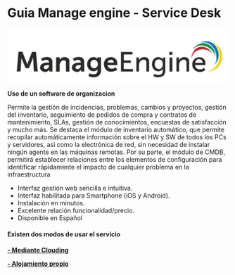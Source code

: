 # Guia Manage engine - Service Desk
 
 ![Ejemplo](img/intro.jpg)
 
 
 **Uso de un software de organizacion**

Permite la gestión de incidencias, problemas, cambios y proyectos, gestión del inventario, seguimiento de pedidos de compra y
contratos de mantenimiento, SLAs, gestión de conocimientos, encuestas de satisfacción y mucho más. Se destaca el módulo de
inventario automático, que permite recopilar automáticamente información sobre el HW y SW de todos los PCs y servidores, así
como la electrónica de red, sin necesidad de instalar ningún agente en las máquinas remotas. Por su parte, el módulo de
CMDB, permitirá establecer relaciones entre los elementos de configuración para identificar rápidamente el impacto de
cualquier problema en la infraestructura

- Interfaz gestión web sencilla e intuitiva.
- Interfaz habilitada para Smartphone (iOS y Android).
- Instalación en minutos.
- Excelente relación funcionalidad/precio.
- Disponible en Español


#### Existen dos modos de usar el servicio ####



**[- Mediante Clouding](clouding.md)**

**[- Alojamiento propio](/Alojamiento.md)**